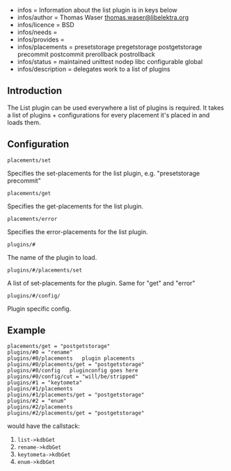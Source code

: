 - infos = Information about the list plugin is in keys below
- infos/author = Thomas Waser <thomas.waser@libelektra.org>
- infos/licence = BSD
- infos/needs =
- infos/provides =
- infos/placements = presetstorage pregetstorage postgetstorage precommit postcommit prerollback postrollback
- infos/status = maintained unittest nodep libc configurable global
- infos/description = delegates work to a list of plugins

## Introduction ##

The List plugin can be used everywhere a list of plugins is required. It takes a list of plugins + configurations 
for every placement it's placed in and loads them.

## Configuration ##

`placements/set`

Specifies the set-placements for the list plugin, e.g. "presetstorage precommit"

`placements/get`

Specifies the get-placements for the list plugin.

`placements/error`

Specifies the error-placements for the list plugin.

`plugins/#`

The name of the plugin to load.

`plugins/#/placements/set`

A list of set-placements for the plugin. Same for "get" and "error"

`plugins/#/config/`

Plugin specific config.

## Example ##

    placements/get = "postgetstorage"
    plugins/#0 = "rename"
    plugins/#0/placements   plugin placements
    plugins/#0/placements/get = "postgetstorage"
    plugins/#0/config   pluginconfig goes here
    plugins/#0/config/cut = "will/be/stripped"
    plugins/#1 = "keytometa"
    plugins/#1/placements
    plugins/#1/placements/get = "postgetstorage"
    plugins/#2 = "enum"
    plugins/#2/placements
    plugins/#2/placements/get = "postgetstorage"

would have the callstack:

1. `list->kdbGet`
  1. `rename->kdbGet`
  2. `keytometa->kdbGet`
  3. `enum->kdbGet`

